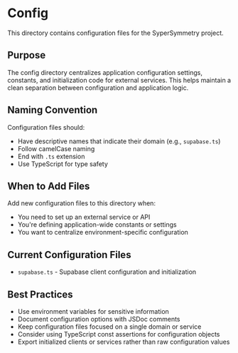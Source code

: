 # Config

This directory contains configuration files for the SyperSymmetry project.

## Purpose
The config directory centralizes application configuration settings, constants, and initialization code for external services. This helps maintain a clean separation between configuration and application logic.

## Naming Convention
Configuration files should:
- Have descriptive names that indicate their domain (e.g., `supabase.ts`)
- Follow camelCase naming
- End with `.ts` extension
- Use TypeScript for type safety

## When to Add Files
Add new configuration files to this directory when:
- You need to set up an external service or API
- You're defining application-wide constants or settings
- You want to centralize environment-specific configuration

## Current Configuration Files
- `supabase.ts` - Supabase client configuration and initialization

## Best Practices
- Use environment variables for sensitive information
- Document configuration options with JSDoc comments
- Keep configuration files focused on a single domain or service
- Consider using TypeScript const assertions for configuration objects
- Export initialized clients or services rather than raw configuration values
